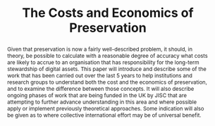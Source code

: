 ---
abstract: Given that preservation is now a fairly well-described problem, it should,
  in theory, be possible to calculate with a reasonable degree of accuracy what costs
  are likely to accrue to an organisation that has responsibility for the long-term
  stewardship of digital assets. This paper will introduce and describe some of the
  work that has been carried out over the last 5 years to help institutions and research
  groups to understand both the cost and the economics of preservation, and to examine
  the difference between those concepts. It will also describe ongoing phases of work
  that are being funded in the UK by JISC that are attempting to further advance understanding
  in this area and where possible apply or implement previously theoretical approaches.
  Some indication will also be given as to where collective international effort may
  be of universal benefit.
creators:
- Neil Grindley
date: null
document_url: https://services.phaidra.univie.ac.at/api/object/o:294223/download
grand_parent: iPRES
institutions: []
keywords:
- singapore
- preservation
- costs
- economics
- models
landing_page_url: https://phaidra.univie.ac.at/o:294223
language: eng
layout: publication
license: CC BY-SA 3.0 AT
notes_url: null
parent: iPRES 2011
publication_type: paper
size: 581218
slides_url: null
source_name: iPRES
stream_url: null
title: The Costs and Economics of Preservation
year: 2011
---